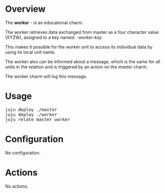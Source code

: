 # Overview
The **worker** - is an educational charm.

The worker retrieves data exchanged from master 
as a four character value (XYZW), assigned to a key named: *<worker-unit-name>-worker-key*.
 
This makes it possible for the worker unit to access its individual data by using its local unit name. 

The worker also can be informed about a message, which is the same for all units
in the relation and is triggered by an action on the *master* charm.

The worker charm will log this message.
 
# Usage
<pre>
juju deploy ./master
juju deploy ./worker
juju relate master worker
</pre>

# Configuration
No configuration.

# Actions
No actions.